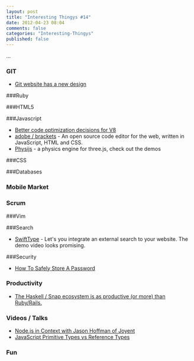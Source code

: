 ```yaml
---
layout: post
title: "Interesting Thingys #14"
date: 2012-04-23 08:04
comments: false
categories: "Interesting-Thingys"
published: false
---
```


...
<!-- More -->

### GIT
- [Git website has a new design](http://git-scm.com/)

###Ruby

###HTML5

###Javascript
- [Better code optimization decisions for V8](http://blog.chromium.org/2012/05/better-code-optimization-decisions-for.html)
- [adobe / brackets](https://github.com/adobe/brackets) - An open source code editor for the web, written in JavaScript, HTML and CSS.
- [Physijs](http://chandlerprall.github.com/Physijs) - a physics engine for three.js, check out the demos

###CSS

###Databases

### Mobile Market

### Scrum

###Vim

###Search
- [SwiftType](http://swiftype.com/) - Let's you integrate an external search to your website. The demo video looks promising.

###Security
- [How To Safely Store A Password](http://codahale.com/how-to-safely-store-a-password/)

### Productivity
- [The Haskell / Snap ecosystem is as productive (or more) than Ruby/Rails.](http://blog.dbpatterson.com/post/21885034168)

### Videos / Talks
- [Node.js in Context with Jason Hoffman of Joyent](http://www.youtube.com/watch?v=yluchvyUzvU)
- [JavaScript Primitive Types vs Reference Types](http://www.youtube.com/watch?v=mh-hPzDfb_Q)

### Fun


